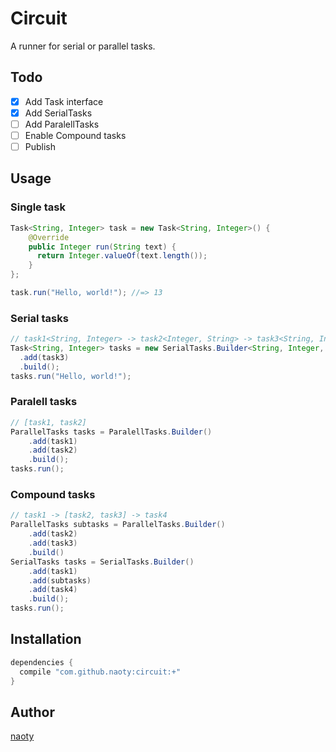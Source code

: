 # Circuit

A runner for serial or parallel tasks.

## Todo
- [x] Add Task interface
- [x] Add SerialTasks
- [ ] Add ParalellTasks
- [ ] Enable Compound tasks
- [ ] Publish

## Usage

### Single task

```java
Task<String, Integer> task = new Task<String, Integer>() {
    @Override
    public Integer run(String text) {
      return Integer.valueOf(text.length());
    }
};

task.run("Hello, world!"); //=> 13
```

### Serial tasks

```java
// task1<String, Integer> -> task2<Integer, String> -> task3<String, Integer>
Task<String, Integer> tasks = new SerialTasks.Builder<String, Integer, String>(task1, task2)
  .add(task3)
  .build();
tasks.run("Hello, world!");
```

### Paralell tasks

```java
// [task1, task2]
ParallelTasks tasks = ParalellTasks.Builder()
    .add(task1)
    .add(task2)
    .build();
tasks.run();
```

### Compound tasks

```java
// task1 -> [task2, task3] -> task4
ParallelTasks subtasks = ParallelTasks.Builder()
    .add(task2)
    .add(task3)
    .build()
SerialTasks tasks = SerialTasks.Builder()
    .add(task1)
    .add(subtasks)
    .add(task4)
    .build();
tasks.run();
```

## Installation

```groovy
dependencies {
  compile "com.github.naoty:circuit:+"
}
```

## Author

[naoty](https://github.com/naoty)
